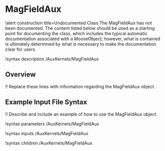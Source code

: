 # MagFieldAux

!alert construction title=Undocumented Class
The MagFieldAux has not been documented. The content listed below should be used as a starting point for
documenting the class, which includes the typical automatic documentation associated with a
MooseObject; however, what is contained is ultimately determined by what is necessary to make the
documentation clear for users.

!syntax description /AuxKernels/MagFieldAux

## Overview

!! Replace these lines with information regarding the MagFieldAux object.

## Example Input File Syntax

!! Describe and include an example of how to use the MagFieldAux object.

!syntax parameters /AuxKernels/MagFieldAux

!syntax inputs /AuxKernels/MagFieldAux

!syntax children /AuxKernels/MagFieldAux
